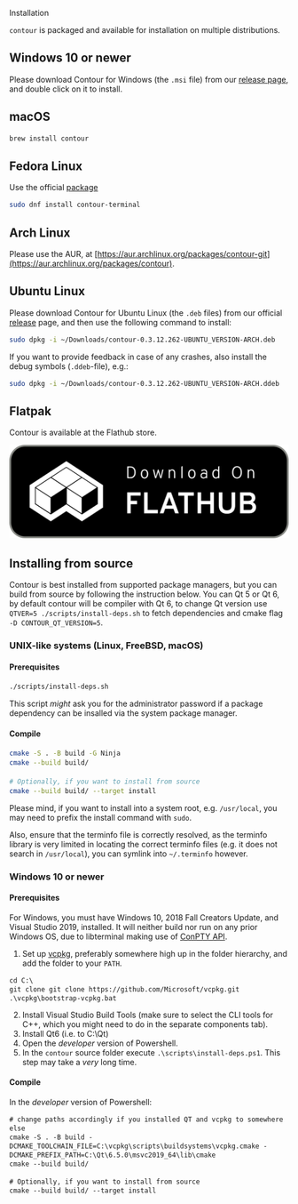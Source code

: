  Installation

`contour` is packaged and available for installation on multiple distributions.

## Windows 10 or newer

Please download Contour for Windows (the `.msi` file) from our [release page](https://github.com/contour-terminal/contour/releases/latest/), and double click on it to install.

## macOS

```sh
brew install contour
```

## Fedora Linux

Use the official [package](https://packages.fedoraproject.org/pkgs/contour-terminal/contour-terminal/)

```sh
sudo dnf install contour-terminal
```

## Arch Linux

Please use the AUR, at [https://aur.archlinux.org/packages/contour-git](https://aur.archlinux.org/packages/contour).

## Ubuntu Linux

Please download Contour for Ubuntu Linux (the `.deb` files) from our official [release](https://github.com/contour-terminal/contour/releases) page,
and then use the following command to install:

```sh
sudo dpkg -i ~/Downloads/contour-0.3.12.262-UBUNTU_VERSION-ARCH.deb
```

If you want to provide feedback in case of any crashes, also install the debug symbols (`.ddeb`-file), e.g.:

```sh
sudo dpkg -i ~/Downloads/contour-0.3.12.262-UBUNTU_VERSION-ARCH.ddeb
```

## Flatpak

Contour is available at the Flathub store.

[![Get it on Flathub](https://raw.githubusercontent.com/flatpak-design-team/flathub-mockups/master/assets/download-button/download.svg?sanitize=true)](https://flathub.org/apps/details/org.contourterminal.Contour)


## Installing from source

Contour is best installed from supported package managers, but you can build
from source by following the instruction below. You can Qt 5 or Qt 6,
by default contour will be compiler with Qt 6, to change Qt version use `QTVER=5 ./scripts/install-deps.sh` to fetch dependencies and cmake flag `-D CONTOUR_QT_VERSION=5`.

### UNIX-like systems (Linux, FreeBSD, macOS)

#### Prerequisites

```sh
./scripts/install-deps.sh
```

This script *might* ask you for the administrator password if a package dependency
can be insalled via the system package manager.

#### Compile

```sh
cmake -S . -B build -G Ninja
cmake --build build/

# Optionally, if you want to install from source
cmake --build build/ --target install
```

Please mind, if you want to install into a system root, e.g. `/usr/local`, you may need to prefix
the install command with `sudo`.

Also, ensure that the terminfo file is correctly resolved, as the terminfo library
is very limited in locating  the correct terminfo files (e.g. it does not search in `/usr/local`),
you can symlink into `~/.terminfo` however.

### Windows 10 or newer

#### Prerequisites

For Windows, you must have Windows 10, 2018 Fall Creators Update, and Visual Studio 2019, installed.
It will neither build nor run on any prior Windows OS, due to libterminal making use of [ConPTY API](https://devblogs.microsoft.com/commandline/windows-command-line-introducing-the-windows-pseudo-console-conpty/).

1. Set up [vcpkg](https://vcpkg.io/en/getting-started.html), preferably somewhere high up in the folder hierarchy, and add the folder to your `PATH`.

```
cd C:\
git clone git clone https://github.com/Microsoft/vcpkg.git
.\vcpkg\bootstrap-vcpkg.bat
```

2. Install Visual Studio Build Tools (make sure to select the CLI tools for
   C++, which you might need to do in the separate components tab).
3. Install Qt6 (i.e. to C:\Qt)
4. Open the _developer_ version of Powershell.
5. In the `contour` source folder execute `.\scripts\install-deps.ps1`. This step may take a _very_ long time.


#### Compile

In the _developer_ version of Powershell:

```psh
# change paths accordingly if you installed QT and vcpkg to somewhere else
cmake -S . -B build -DCMAKE_TOOLCHAIN_FILE=C:\vcpkg\scripts\buildsystems\vcpkg.cmake -DCMAKE_PREFIX_PATH=C:\Qt\6.5.0\msvc2019_64\lib\cmake
cmake --build build/

# Optionally, if you want to install from source
cmake --build build/ --target install
```

